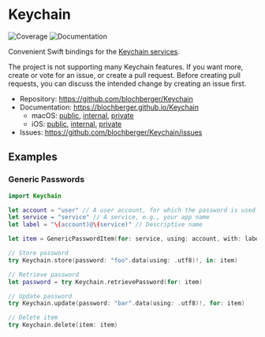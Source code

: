 # Keychain

![Coverage](https://blochberger.github.io/Keychain/macos/coverage.svg) ![Documentation](https://blochberger.github.io/Keychain/macos/public/badge.svg)

Convenient Swift bindings for the [Keychain services](https://developer.apple.com/documentation/security/keychain_services).

The project is not supporting many Keychain features. If you want more, create or vote for an issue, or create a pull request. Before creating pull requests, you can discuss the intended change by creating an issue first.

- Repository: https://github.com/blochberger/Keychain
- Documentation: https://blochberger.github.io/Keychain
  - macOS: [public](https://blochberger.github.io/Keychain/macos/public), [internal](https://blochberger.github.io/Keychain/macos/internal), [private](https://blochberger.github.io/Keychain/macos/private)
  - iOS: [public](https://blochberger.github.io/Keychain/iphone/public), [internal](https://blochberger.github.io/Keychain/iphone/internal), [private](https://blochberger.github.io/Keychain/iphone/private)
- Issues: https://github.com/blochberger/Keychain/issues

## Examples

### Generic Passwords

```swift
import Keychain

let account = "user" // A user account, for which the password is used
let service = "service" // A service, e.g., your app name
let label = "\(account)@\(service)" // Descriptive name

let item = GenericPasswordItem(for: service, using: account, with: label)

// Store password
try Keychain.store(password: "foo".data(using: .utf8)!, in: item)

// Retrieve password
let password = try Keychain.retrievePassword(for: item)

// Update password
try Keychain.update(password: "bar".data(using: .utf8)!, for: item)

// Delete item
try Keychain.delete(item: item)
```
